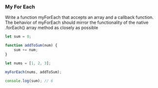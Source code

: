 ### My For Each

Write a function myForEach that accepts an array and a callback function. The
behavior of myForEach should mirror the functionality of the native .forEach()
array method as closely as possible

```javascript
let sum = 0;

function addToSum(num) {
    sum += num;
}

let nums = [1, 2, 3];

myForEach(nums, addToSum);

console.log(sum); // 6
```
    